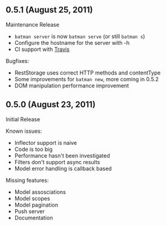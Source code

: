 ## 0.5.1 (August 25, 2011)

Maintenance Release

  - `batman server` is now `batman serve` (or still `batman s`)
  - Configure the hostname for the server with -h
  - CI support with [Travis](http://travis-ci.org/#!/Shopify/batman)

Bugfixes:
  - RestStorage uses correct HTTP methods and contentType
  - Some improvements for `batman new`, more coming in 0.5.2
  - DOM manipulation performance improvement


## 0.5.0 (August 23, 2011)

Initial Release

Known issues:
  - Inflector support is naive
  - Code is too big
  - Performance hasn't been investigated
  - Filters don't support async results
  - Model error handling is callback based

Missing features:
  - Model assosciations
  - Model scopes
  - Model pagination
  - Push server
  - Documentation
